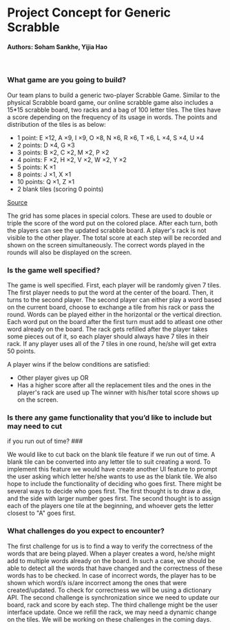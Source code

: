 # Project Concept for Generic Scrabble

#### Authors:  Soham Sankhe, Yijia Hao
&nbsp;
### What game are you going to build?

Our team plans to build a generic two-player Scrabble Game. Similar to the 
physical Scrabble board game, our online scrabble game also includes a 15*15 
scrabble board, two racks and a bag of 100 letter tiles. The tiles have a score 
depending on the frequency of its usage in words. 
The points and distribution of the tiles is as below:
* 1 point: E ×12, A ×9, I ×9, O ×8, N ×6, R ×6, T ×6, L ×4, S ×4, U ×4
* 2 points: D ×4, G ×3
* 3 points: B ×2, C ×2, M ×2, P ×2
* 4 points: F ×2, H ×2, V ×2, W ×2, Y ×2
* 5 points: K ×1
* 8 points: J ×1, X ×1
* 10 points: Q ×1, Z ×1
* 2 blank tiles (scoring 0 points)

[Source](https://en.wikipedia.org/wiki/Scrabble_letter_distributions#English)

The grid has some places in special colors. These are used to double or triple 
the score of the word put on the colored place. After each turn, both the 
players can see the updated scrabble board. A player's rack is not visible to 
the other player. The total score at each step will be recorded and shown on 
the screen simultaneously. The correct words played in the rounds will also be 
displayed on the screen.


### Is the game well specified?

The game is well specified. First, each player will be randomly given 7 tiles. 
The first player needs to put the word at the center of the board. 
Then, it turns to the second player. The second player can either play a word 
based on the current board, choose to exchange a tile from his rack or pass the 
round. Words can be played either in the horizontal or the vertical direction. 
Each word put on the board after the first turn must add to atleast one other 
word already on the board. The rack gets refilled after the player takes some 
pieces out of it, so each player should always have 7 tiles in their rack. 
If any player uses all of the 7 tiles in one round, he/she will get extra 50 
points. 

A player wins if the below conditions are satisfied:
* Other player gives up
    OR
* Has a higher score after all the replacement tiles and the ones in the 
player's rack are used up
The winner with his/her total score shows up on the screen.


### Is there any game functionality that you’d like to include but may need to cut 
if you run out of time? ###

We would like to cut back on the blank tile feature if we run out of time. 
A blank tile can be converted into any letter tile to suit creating a word.
To implement this feature we would have create another UI feature to prompt the 
user asking which letter he/she wants to use as the blank tile. 
We also hope to include the functionality of deciding who goes first. There 
might be several ways to decide who goes first. The first thought is to draw 
a die, and the side with larger number goes first. The second thought is to 
assign each of the players one tile at the beginning, and whoever gets the 
letter closest to "A" goes first. 



### What challenges do you expect to encounter?

The first challenge for us is to find a way to verify the correctness of the 
words that are being played. 
When a player creates a word, he/she might add to multiple words already on 
the board. In such a case, we should be able to detect all the words that have 
changed and the correctness of these words has to be checked. 
In case of incorrect words, the player has to be shown which word/s is/are 
incorrect among the ones that were created/updated.
To check for correctness we will be using a dictionary API. 
The second challenge is synchronization since we need to update our board, rack 
and score by each step. The third challenge might be the user interface update. 
Once we refill the rack, we may need a dynamic change on the tiles. We will be 
working on these challenges in the coming days.
